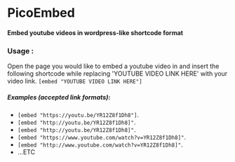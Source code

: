 # PicoEmbed
#### Embed youtube videos in wordpress-like shortcode format

### Usage :
Open the page you would like to embed a youtube video in and insert the following shortcode while replacing 'YOUTUBE VIDEO LINK HERE' with your video link.
`[embed "YOUTUBE VIDEO LINK HERE"]`

##### Examples (accepted link formats):

+ `[embed "https://youtu.be/YR12Z8f1Dh8"]`.
+ `[embed "http://youtu.be/YR12Z8f1Dh8]"`.
+ `[embed "http://youtu.be/YR12Z8f1Dh8]"`.
+ `[embed "https://www.youtube.com/watch?v=YR12Z8f1Dh8]"`.
+ `[embed "http://www.youtube.com/watch?v=YR12Z8f1Dh8]"`.
+ ...ETC


